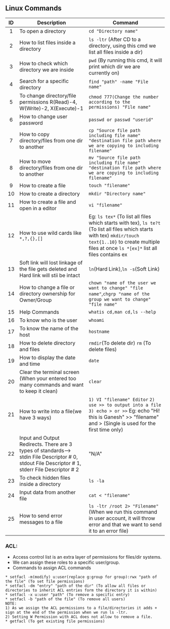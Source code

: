 ## Linux Commands

| ID  | Description                                                                                                                                     | Command                                                                                                                                                                                                                        |
|:---:|-------------------------------------------------------------------------------------------------------------------------------------------------|--------------------------------------------------------------------------------------------------------------------------------------------------------------------------------------------------------------------------------|
|  1  | To open a directory                                                                                                                             | ```cd "Directory name"```                                                                                                                                                                                                      |
|  2  | How to list files inside a directory                                                                                                            | ```ls -ltr``` (After CD to a directory, using this cmd we list all files inside a dir)                                                                                                                                         |
|  3  | How to check which directory we are inside                                                                                                      | ```pwd``` (By running this cmd, it will print which dir we are currently on)                                                                                                                                                   |
|  4  | Search for a specific directory                                                                                                                 | ```find "path" -name "File name"```                                                                                                                                                                                            |
|  5  | To change directory/file permissions R(Read)-4, W(Write)-2, X(Execute)-1                                                                        | ```chmod 777(Change the number according to the permissions) "File name"```                                                                                                                                                    |
|  6  | How to change user password                                                                                                                     | ```passwd or passwd "userid"```                                                                                                                                                                                                |
|  7  | How to copy directory/files from one dir to another                                                                                             | ```cp "Source file path including file name" "destination file path where we are copying to including filename"```                                                                                                             |
|  8  | How to move directory/files from one dir to another                                                                                             | ```mv "Source file path including file name" "destination file path where we are copying to including filename"```                                                                                                             |
|  9  | How to create a file                                                                                                                            | ```touch "filename"```                                                                                                                                                                                                         |
| 10  | How to create a directory                                                                                                                       | ```mkdir "Directory name"```                                                                                                                                                                                                   |
| 11  | How to create a file and open in a editor                                                                                                       | ```vi "filename"```                                                                                                                                                                                                            |
| 12  | How to use wild cards like ```*,?,{},[]```                                                                                                      | Eg: ```ls tex*``` (To list all files which starts with tex), ```ls te?t``` (To list all files which starts with tex) ```mkdir/touch text{1..10}``` to create multiple files at once ```ls *[ex]*``` list all files contains ex |
| 13  | Soft link will lost linkage of the file gets deleted and Hard link will stii be intact                                                          | ```ln```(Hard Link),```ln -s```(Soft Link)                                                                                                                                                                                     |
| 14  | How to change a file or directory ownership for Owner/Group                                                                                     | ```chown "name of the user we want to change" "file name"```,```chgrp "name of the group we want to change" "file name"```                                                                                                     |
| 15  | Help Commands                                                                                                                                   | ```whatis cd,man cd,ls --help```                                                                                                                                                                                               |
| 16  | To know who is the user                                                                                                                         | ```whoami```                                                                                                                                                                                                                   |
| 17  | To know the name of the host                                                                                                                    | ```hostname```                                                                                                                                                                                                                 |
| 18  | How to delete directory and files                                                                                                               | ```rmdir```(To delete dir) ```rm``` (To delete files)                                                                                                                                                                          |
| 19  | How to display the date and time                                                                                                                | ```date```                                                                                                                                                                                                                     |
| 20  | Clear the terminal screen (When your entered too many commands and want to keep it clean)                                                       | ```clear```                                                                                                                                                                                                                    |
| 21  | How to write into a file(we have 3 ways)                                                                                                        | ```1) VI "filename" Editor``` ```2) use >> to output into a file``` ```3) echo > or >>``` Eg: echo "Hi! this is Ganesh" >> "filename" and > (Single is used for the first time only)                                           |
| 22  | Input and Output Redirects. There are 3 types of standards--> stdin File Descriptor # 0, stdout File Descriptor # 1, stderr File Descriptor # 2 | "N/A"                                                                                                                                                                                                                          |
| 23  | To check hidden files inside a directory                                                                                                        | ```ls -la```                                                                                                                                                                                                                   |
| 24  | Input data from another file                                                                                                                    | ```cat < "filename"```                                                                                                                                                                                                         |
| 25  | How to send error messages to a file                                                                                                            | ```ls -ltr /root 2> "Filename"``` (When we run this command in user account, it will throw error and that we want to send it to an error file)                                                                                 |


### ACL:

* Access control list is an extra layer of permissions for files/dir systems.
* We can assign these roles to a specific user/group.
* Commands to assign ACL commands
```
* setfacl -m(modify) u:user(replace g:group for group):rwx "path of the file" (To set file permissions)
* setfacl -dm "entry" "path of the dir" (To allow all files or directories to inherit ACL entries form the directory it is within)
* setfacl -x u:user "path" (To remove a specific entry)
* setfacl -b "path of the file" (To remove all users)
NOTE: 
1) As we assign the ACL permissions to a file/directories it adds + sign at the end of the permission when we run ls -ltr.
2) Setting W Permission with ACL does not allow to remove a file. 
* getfacl (To get existing file permissions)
```